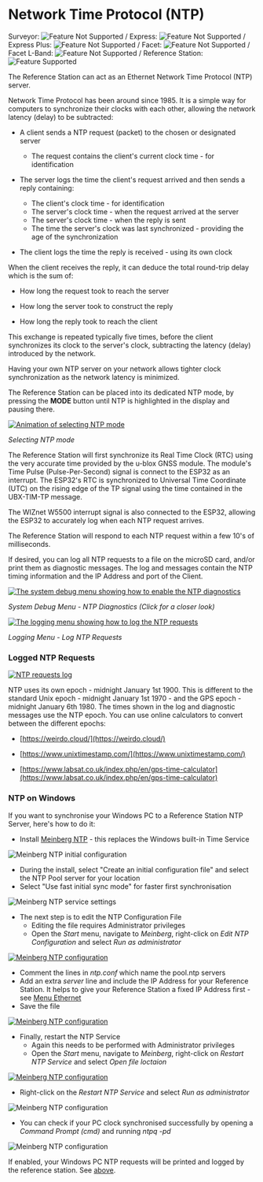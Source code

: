 # Network Time Protocol (NTP)

Surveyor: ![Feature Not Supported](img/RedDot.png) / Express: ![Feature Not Supported](img/RedDot.png) / Express Plus: ![Feature Not Supported](img/RedDot.png) / Facet: ![Feature Not Supported](img/RedDot.png) / Facet L-Band: ![Feature Not Supported](img/RedDot.png) / Reference Station: ![Feature Supported](img/GreenDot.png)

The Reference Station can act as an Ethernet Network Time Protocol (NTP) server.

Network Time Protocol has been around since 1985. It is a simple way for computers to synchronize their clocks with each other, allowing the network latency (delay) to be subtracted:

* A client sends a NTP request (packet) to the chosen or designated server
    * The request contains the client's current clock time - for identification

* The server logs the time the client's request arrived and then sends a reply containing:
    * The client's clock time - for identification
    * The server's clock time - when the request arrived at the server
    * The server's clock time - when the reply is sent
    * The time the server's clock was last synchronized - providing the age of the synchronization

* The client logs the time the reply is received - using its own clock

When the client receives the reply, it can deduce the total round-trip delay which is the sum of:

* How long the request took to reach the server

* How long the server took to construct the reply

* How long the reply took to reach the client

This exchange is repeated typically five times, before the client synchronizes its clock to the server's clock, subtracting the latency (delay) introduced by the network.

Having your own NTP server on your network allows tighter clock synchronization as the network latency is minimized.

The Reference Station can be placed into its dedicated NTP mode, by pressing the **MODE** button until NTP is highlighted in the display and pausing there.

[![Animation of selecting NTP mode](https://cdn.sparkfun.com/assets/learn_tutorials/3/2/1/0/NTP.gif)](https://cdn.sparkfun.com/assets/learn_tutorials/3/2/1/0/NTP.gif)

*Selecting NTP mode*

The Reference Station will first synchronize its Real Time Clock (RTC) using the very accurate time provided by the u-blox GNSS module. The module's Time Pulse (Pulse-Per-Second) signal is connect to the ESP32 as an interrupt. The ESP32's RTC is synchronized to Universal Time Coordinate (UTC) on the rising edge of the TP signal using the time contained in the UBX-TIM-TP message.

The WIZnet W5500 interrupt signal is also connected to the ESP32, allowing the ESP32 to accurately log when each NTP request arrives.

The Reference Station will respond to each NTP request within a few 10's of milliseconds.

If desired, you can log all NTP requests to a file on the microSD card, and/or print them as diagnostic messages. The log and messages contain the NTP timing information and the IP Address and port of the Client.

[![The system debug menu showing how to enable the NTP diagnostics](https://cdn.sparkfun.com/r/600-600/assets/learn_tutorials/3/2/1/0/NTP_Diagnostics.png)](https://cdn.sparkfun.com/assets/learn_tutorials/3/2/1/0/NTP_Diagnostics.png)

*System Debug Menu - NTP Diagnostics (Click for a closer look)*

[![The logging menu showing how to log the NTP requests](https://cdn.sparkfun.com/r/600-600/assets/learn_tutorials/3/2/1/0/NTP_Logging.png)](https://cdn.sparkfun.com/assets/learn_tutorials/3/2/1/0/NTP_Logging.png)

*Logging Menu - Log NTP Requests*

### Logged NTP Requests

[![NTP requests log](https://cdn.sparkfun.com/assets/learn_tutorials/3/2/1/0/NTP_Log.png)](https://cdn.sparkfun.com/assets/learn_tutorials/3/2/1/0/NTP_Log.png)

NTP uses its own epoch - midnight January 1st 1900. This is different to the standard Unix epoch - midnight January 1st 1970 - and the GPS epoch - midnight January 6th 1980. The times shown in the log and diagnostic messages use the NTP epoch. You can use online calculators to convert between the different epochs:

* [https://weirdo.cloud/](https://weirdo.cloud/)

* [https://www.unixtimestamp.com/](https://www.unixtimestamp.com/)

* [https://www.labsat.co.uk/index.php/en/gps-time-calculator](https://www.labsat.co.uk/index.php/en/gps-time-calculator)

### NTP on Windows

If you want to synchronise your Windows PC to a Reference Station NTP Server, here's how to do it:

* Install [Meinberg NTP](https://www.meinbergglobal.com/english/sw/ntp.htm) - this replaces the Windows built-in Time Service

![Meinberg NTP initial configuration](img/NTP_Install_1.png)

* During the install, select "Create an initial configuration file" and select the NTP Pool server for your location
* Select "Use fast initial sync mode" for faster first synchronisation

![Meinberg NTP service settings](img/NTP_Install_2.png)

* The next step is to edit the NTP Configuration File
    * Editing the file requires Administrator privileges
    * Open the *Start* menu, navigate to *Meinberg*, right-click on *Edit NTP Configuration* and select *Run as administrator*

[![Meinberg NTP configuration](img/NTP_Config_1_small.png)](img/NTP_Config_1.png)

* Comment the lines in *ntp.conf* which name the pool.ntp servers
* Add an extra *server* line and include the IP Address for your Reference Station. It helps to give your Reference Station a fixed IP Address first - see [Menu Ethernet](menu_ethernet.md)
* Save the file

[![Meinberg NTP configuration](img/NTP_Config_2_small.png)](img/NTP_Config_2.png)

* Finally, restart the NTP Service
    * Again this needs to be performed with Administrator privileges
    * Open the *Start* menu, navigate to *Meinberg*, right-click on *Restart NTP Service* and select *Open file loctaion*

[![Meinberg NTP configuration](img/NTP_Config_3_small.png)](img/NTP_Config_3.png)

* Right-click on the *Restart NTP Service* and select *Run as administrator*

![Meinberg NTP configuration](img/NTP_Config_4.png)

* You can check if your PC clock synchronised successfully by opening a *Command Prompt (cmd)* and running *ntpq -pd*

![Meinberg NTP configuration](img/NTP_Config_5.png)

If enabled, your Windows PC NTP requests will be printed and logged by the reference station. See [above](#logged-ntp-requests).

